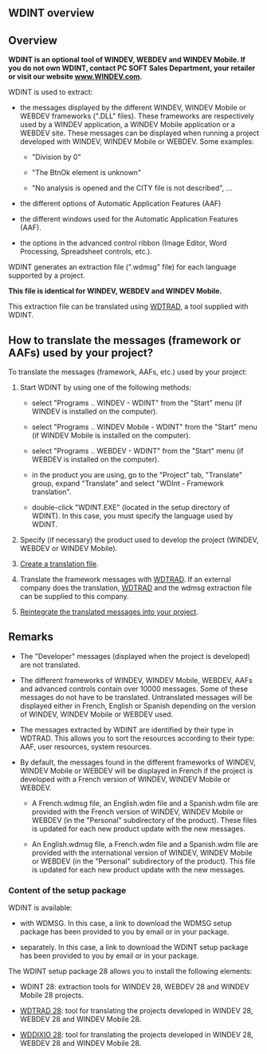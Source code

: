 


## WDINT overview
			



<a name="NOTE1"></a>
<a name="NOTE1_1"></a>


## Overview
<a name="overview_ELTTEXTE000186"></a>
**WDINT is an optional tool of WINDEV, WEBDEV and WINDEV Mobile. If you do not own WDINT, contact PC SOFT Sales Department, your retailer or visit our website  www.WINDEV.com.**

WDINT is used to extract:

- the messages displayed by the different WINDEV, WINDEV Mobile or WEBDEV frameworks (".DLL" files). These frameworks are respectively used by a WINDEV application, a WINDEV Mobile application or a WEBDEV site.
	These messages can be displayed when running a project developed with WINDEV, WINDEV Mobile or WEBDEV. Some examples:

	- "Division by 0"

	- "The BtnOk element is unknown"

	- "No analysis is opened and the CITY file is not described", ...




- the different options of Automatic Application Features (AAF)

- the different windows used for the Automatic Application Features (AAF).

- the options in the advanced control ribbon (Image Editor, Word Processing, Spreadsheet controls, etc.).




WDINT generates an extraction file (".wdmsg" file) for each language supported by a project.

**This file is identical for WINDEV, WEBDEV and WINDEV Mobile.**

This extraction file can be translated using [WDTRAD](../WDTrad/3518010.md), a tool supplied with WDINT. 

<a name="NOTE2"></a>
<a name="NOTE2_1"></a>


## How to translate the messages (framework or AAFs) used by your project?
<a name="how_translate_the_messages_framework_aafs_used_your_project_ELTTEXTE000210"></a>
To translate the messages (framework, AAFs, etc.) used by your project:

1. Start WDINT by using one of the following methods:

	- select "Programs .. WINDEV - WDINT" from the "Start" menu (if WINDEV is installed on the computer).

	- select "Programs .. WINDEV Mobile - WDINT" from the "Start" menu (if WINDEV Mobile is installed on the computer).

	- select "Programs .. WEBDEV - WDINT" from the "Start" menu (if WEBDEV is installed on the computer).

	- in the product you are using, go to the "Project" tab, "Translate" group, expand "Translate" and select "WDInt - Framework translation". 

	- double-click "WDINT.EXE" (located in the setup directory of WDINT). In this case, you must specify the language used by WDINT.




2. Specify (if necessary) the product used to develop the project (WINDEV, WEBDEV or WINDEV Mobile).

3. [Create a translation file](../WDInt/3515006.md).

4. Translate the framework messages with [WDTRAD](../WDTrad/3518010.md).
	If an external company does the translation, [WDTRAD](../WDTrad/3518010.md) and the wdmsg extraction file can be supplied to this company.

5. [Reintegrate the translated messages into your project](../WDInt/3515007.md).




<a name="NOTE3"></a>
<a name="NOTE3_1"></a>


## Remarks
<a name="remarks_ELTTEXTE000234"></a>


- The "Developer" messages (displayed when the project is developed) are not translated.

- The different frameworks of WINDEV, WINDEV Mobile, WEBDEV, AAFs and advanced controls contain over 10000 messages. Some of these messages do not have to be translated. Untranslated messages will be displayed either in French, English or Spanish depending on the version of WINDEV, WINDEV Mobile or WEBDEV used.

- The messages extracted by WDINT are identified by their type in WDTRAD. This allows you to sort the resources according to their type: AAF, user resources, system resources. 

- By default, the messages found in the different frameworks of WINDEV, WINDEV Mobile or WEBDEV will be displayed in French if the project is developed with a French version of WINDEV, WINDEV Mobile or WEBDEV.

	- A French.wdmsg file, an English.wdm file and a Spanish.wdm file are provided with the French version of WINDEV, WINDEV Mobile or WEBDEV (in the "Personal" subdirectory of the product). These files is updated for each new product update with the new messages. 

	- An English.wdmsg file, a French.wdm file and a Spanish.wdm file are provided with the international version of WINDEV, WINDEV Mobile or WEBDEV (in the "Personal" subdirectory of the product). This file is updated for each new product update with the new messages. 






<a name="NOTE3_2"></a>


### Content of the setup package
<a name="content_the_setup_package_ELTPARAGRAPHE000100"></a>

WDINT is available: 

- with WDMSG. In this case, a link to download the WDMSG setup package has been provided to you by email or in your package. 

- separately. In this case, a link to download the WDINT setup package has been provided to you by email or in your package. 




The WDINT setup package 28 allows you to install the following elements:

- WDINT 28: extraction tools for WINDEV 28, WEBDEV 28 and WINDEV Mobile 28 projects.

- [WDTRAD 28](../WDTrad/3518010.md): tool for translating the projects developed in WINDEV 28, WEBDEV 28 and WINDEV Mobile 28.

- [WDDIXIO 28](../WDDixio/3514003.md): tool for translating the projects developed in WINDEV 28, WEBDEV 28 and WINDEV Mobile 28.





